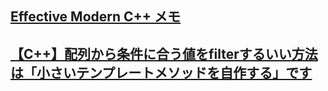 ## [Effective Modern C++ メモ](https://qiita.com/ktsujino/items/39c8bc23dcdc1f7b17ab)
## [【C++】配列から条件に合う値をfilterするいい方法は「小さいテンプレートメソッドを自作する」です](https://qiita.com/hirocueki2/items/5beac936c1db8ac4d397)
